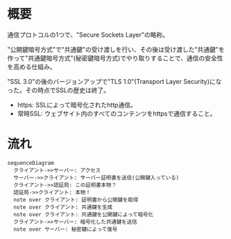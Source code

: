 # 概要
通信プロトコルの1つで、"Secure Sockets Layer"の略称。

"公開鍵暗号方式"で"共通鍵"の受け渡しを行い、その後は受け渡した"共通鍵"を作って"共通鍵暗号方式"(秘密鍵暗号方式)でやり取りすることで、通信の安全性を高める仕組み。

"SSL 3.0"の後のバージョンアップで"TLS 1.0"(Transport Layer Security)になった。その時点でSSLの歴史は終了。

- https: SSLによって暗号化されたhttp通信。
- 常時SSL: ウェブサイト内のすべてのコンテンツをhttpsで通信すること。

# 流れ
```mermaid
sequenceDiagram
  クライアント->>サーバー: アクセス
  サーバー->>クライアント: サーバー証明書を送信(公開鍵入っている)
  クライアント->>認証局: この証明書本物？
  認証局->>クライアント: 本物！
  note over クライアント: 証明書から公開鍵を取得
  note over クライアント: 共通鍵を生成
  note over クライアント: 共通鍵を公開鍵によって暗号化
  クライアント->>サーバー: 暗号化した共通鍵を送信
  note over サーバー: 秘密鍵によって復号